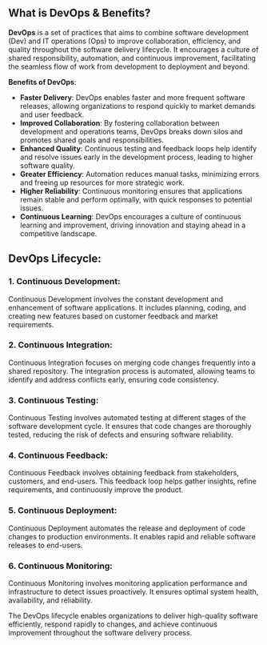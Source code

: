 
## What is DevOps & Benefits?

**DevOps** is a set of practices that aims to combine software development (Dev) and IT operations (Ops) to improve collaboration, efficiency, and quality throughout the software delivery lifecycle. It encourages a culture of shared responsibility, automation, and continuous improvement, facilitating the seamless flow of work from development to deployment and beyond.

**Benefits of DevOps**:
- **Faster Delivery**: DevOps enables faster and more frequent software releases, allowing organizations to respond quickly to market demands and user feedback.
- **Improved Collaboration**: By fostering collaboration between development and operations teams, DevOps breaks down silos and promotes shared goals and responsibilities.
- **Enhanced Quality**: Continuous testing and feedback loops help identify and resolve issues early in the development process, leading to higher software quality.
- **Greater Efficiency**: Automation reduces manual tasks, minimizing errors and freeing up resources for more strategic work.
- **Higher Reliability**: Continuous monitoring ensures that applications remain stable and perform optimally, with quick responses to potential issues.
- **Continuous Learning**: DevOps encourages a culture of continuous learning and improvement, driving innovation and staying ahead in a competitive landscape.

## DevOps Lifecycle:

### 1. Continuous Development:
Continuous Development involves the constant development and enhancement of software applications. It includes planning, coding, and creating new features based on customer feedback and market requirements.

### 2. Continuous Integration:
Continuous Integration focuses on merging code changes frequently into a shared repository. The integration process is automated, allowing teams to identify and address conflicts early, ensuring code consistency.

### 3. Continuous Testing:
Continuous Testing involves automated testing at different stages of the software development cycle. It ensures that code changes are thoroughly tested, reducing the risk of defects and ensuring software reliability.

### 4. Continuous Feedback:
Continuous Feedback involves obtaining feedback from stakeholders, customers, and end-users. This feedback loop helps gather insights, refine requirements, and continuously improve the product.

### 5. Continuous Deployment:
Continuous Deployment automates the release and deployment of code changes to production environments. It enables rapid and reliable software releases to end-users.

### 6. Continuous Monitoring:
Continuous Monitoring involves monitoring application performance and infrastructure to detect issues proactively. It ensures optimal system health, availability, and reliability.

The DevOps lifecycle enables organizations to deliver high-quality software efficiently, respond rapidly to changes, and achieve continuous improvement throughout the software delivery process.
